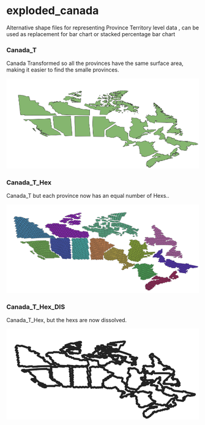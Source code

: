 # exploded_canada


Alternative shape files for representing Province Territory level data , can be used as replacement for bar chart or stacked percentage bar chart

### Canada_T

Canada Transformed so all the provinces have the same surface area, making it easier to find the smalle provinces.

![](canada_t.PNG)


### Canada_T_Hex 

Canada_T but each province now has an equal number of Hexs..


![](canada_t_hex.PNG)

### Canada_T_Hex_DIS

Canada_T_Hex, but the hexs are now dissolved. 

![](canada_t_hex_dis.PNG)